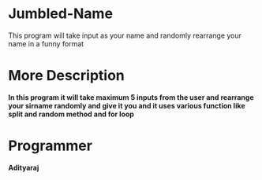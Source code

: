# Jumbled-Name
This program will take input as your name and randomly rearrange your name in a funny format

# More Description 
**In this program it will take maximum 5 inputs from the user and rearrange your sirname randomly and give it you and it uses various function like split and random method and for loop** 

# Programmer
**Adityaraj**
